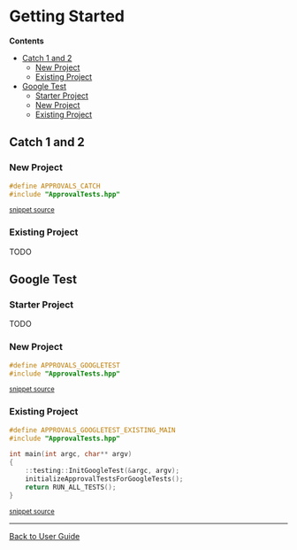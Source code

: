 <!--
This file was generate by MarkdownSnippets.
Source File: /doc/GettingStarted.source.md
To change this file edit the source file and then re-run the generation using either the dotnet global tool (https://github.com/SimonCropp/MarkdownSnippets#githubmarkdownsnippets) or using the api (https://github.com/SimonCropp/MarkdownSnippets#running-as-a-unit-test).
-->
<a id="top"></a>

# Getting Started

**Contents**

<!-- vscode-markdown-toc -->
* [Catch 1 and 2](#Catch1and2)
	* [New Project](#NewProject)
	* [Existing Project](#ExistingProject)
* [Google Test](#GoogleTest)
	* [Starter Project](#StarterProject)
	* [New Project](#NewProject-1)
	* [Existing Project](#ExistingProject-1)

<!-- vscode-markdown-toc-config
	numbering=false
	autoSave=true
	/vscode-markdown-toc-config -->
<!-- /vscode-markdown-toc -->

## <a name='Catch1and2'></a>Catch 1 and 2

### <a name='NewProject'></a>New Project

<!-- snippet: catch_2_main -->
```cpp
#define APPROVALS_CATCH
#include "ApprovalTests.hpp"
```
<sup>[snippet source](/ApprovalTests_Catch2_Tests/main.cpp#L4-L7)</sup>
<!-- endsnippet -->

### <a name='ExistingProject'></a>Existing Project

TODO

## <a name='GoogleTest'></a>Google Test

### <a name='StarterProject'></a>Starter Project

TODO

### <a name='NewProject-1'></a>New Project

<!-- snippet: googletest_main -->
```cpp
#define APPROVALS_GOOGLETEST
#include "ApprovalTests.hpp"
```
<sup>[snippet source](/ApprovalTests_GoogleTest_Tests/main.cpp#L2-L5)</sup>
<!-- endsnippet -->

### <a name='ExistingProject-1'></a>Existing Project

<!-- snippet: googletest_existing_main -->
```cpp
#define APPROVALS_GOOGLETEST_EXISTING_MAIN
#include "ApprovalTests.hpp"

int main(int argc, char** argv)
{
    ::testing::InitGoogleTest(&argc, argv);
    initializeApprovalTestsForGoogleTests();
    return RUN_ALL_TESTS();
}
```
<sup>[snippet source](/examples/googletest_existing_main/main.cpp#L1-L11)</sup>
<!-- endsnippet -->

---

[Back to User Guide](README.md#top)
